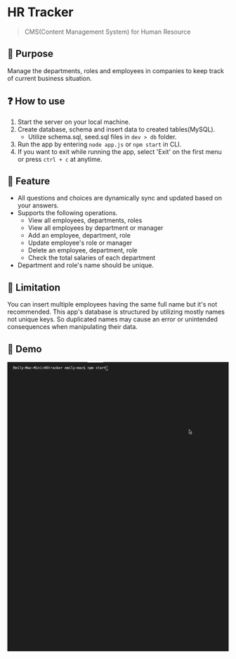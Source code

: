 # HR Tracker

> CMS(Content Management System) for Human Resource

## 🎯 Purpose

Manage the departments, roles and employees in companies to keep track of current business situation.

## ❓ How to use

1. Start the server on your local machine.
2. Create database, schema and insert data to created tables(MySQL).
   - Utilize schema.sql, seed.sql files in `dev > db` folder.
3. Run the app by entering `node app.js` or `npm start` in CLI.
4. If you want to exit while running the app, select 'Exit' on the first menu or press `ctrl + c` at anytime.

## 🔑 Feature

- All questions and choices are dynamically sync and updated based on your answers.
- Supports the following operations.
  - View all employees, departments, roles
  - View all employees by department or manager
  - Add an employee, department, role
  - Update employee's role or manager
  - Delete an employee, department, role
  - Check the total salaries of each department
- Department and role's name should be unique.

## 🛑 Limitation

You can insert multiple employees having the same full name but it's not recommended. This app's database is structured by utilizing mostly names not unique keys. So duplicated names may cause an error or unintended consequences when manipulating their data.

## 🌟 Demo

![screenshot](demo.gif)

